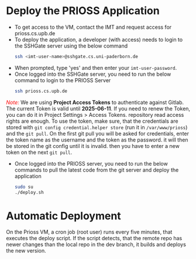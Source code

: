 # Deploy the PRIOSS Application
- To get access to the VM, contact the IMT and request access for prioss.cs.upb.de
- To deploy the application, a developer (with access) needs to login to the SSHGate server using the below command
    ```bash
    ssh <imt-user-name>@sshgate.cs.uni-paderborn.de
    ```
- When prompted, type 'yes' and then enter your `imt-user-password`.
- Once logged into the SSHGate server, you need to run the below command to login to the PRIOSS Server
    ```bash
    ssh prioss.cs.upb.de
    ```
<span style="color:red">*Note:*</span> We are using __Project Access Tokens__ to authenticate against Gitlab. The current Token is valid until __2025-06-11__. If you need to renew the Token, you can do it in Project Settings > Access Tokens. repository read access rights are enough. 
To use the token, make sure, that the credentials are stored with `git config credential.helper store` (run it in `/var/www/prioss`) and the `git pull`. On the first git pull you will be asked for credentials, enter the token name as the username and the token as the password. it will then be stored in the git config until it is invalid. then you have to enter a new token on the next `git pull`. 
- Once logged into the PRIOSS server, you need to run the below commands to pull the latest code from the git server and deploy the application
    ```bash
    sudo su
    ./deploy.sh
    ```
    
# Automatic Deployment
On the Prioss VM, a cron job (root user) runs every five minutes, that executes the deploy script. If the script detects, that the remote repo has newer changes than the local repo in the dev branch, it builds and deploys the new version.